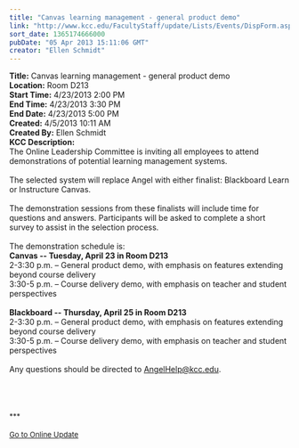 ```yaml
---
title: "Canvas learning management - general product demo"
link: "http://www.kcc.edu/FacultyStaff/update/Lists/Events/DispForm.aspx?ID=388"
sort_date: 1365174666000
pubDate: "05 Apr 2013 15:11:06 GMT"
creator: "Ellen Schmidt"
---
```


<div><b>Title:</b> Canvas learning management - general product demo</div>
<div><b>Location:</b> Room D213</div>
<div><b>Start Time:</b> 4/23/2013 2:00 PM</div>
<div><b>End Time:</b> 4/23/2013 3:30 PM</div>
<div><b>End Date:</b> 4/23/2013 5:00 PM</div>
<div><b>Created:</b> 4/5/2013 10:11 AM</div>
<div><b>Created By:</b> Ellen Schmidt</div>
<div><b>KCC Description:</b> <div class="ExternalClass373A1C73F95841AEB17275ED3A4922D3">
<div>The Online Leadership Committee is inviting all employees to attend demonstrations of potential learning management systems.</div>
<div> </div>
<div>The selected system will replace Angel with either finalist: Blackboard Learn or Instructure Canvas.<br /> <br />The demonstration sessions from these finalists will include time for questions and answers. Participants will be asked to complete a short survey to assist in the selection process.<br /> <br />The demonstration schedule is:</div>
<div><strong>Canvas -- Tuesday, April 23 in Room D213<br /></strong>2-3:30 p.m. – General product demo, with emphasis on features extending beyond course delivery<br />3:30-5 p.m. – Course delivery demo, with emphasis on teacher and student perspectives<br /> <br /><strong>Blackboard -- Thursday, April 25 in Room D213<br /></strong>2-3:30 p.m. – General product demo, with emphasis on features extending beyond course delivery<br />3:30-5 p.m. – Course delivery demo, with emphasis on teacher and student perspectives<br /> <br />Any questions should be directed to <a href="mailto:AngelHelp@kcc.edu">AngelHelp@kcc.edu</a>.</div>
<div> </div>
<div> </div>
<div>
<div> </div>
<div> </div>
<div>
<div><font size="2">***</font></div>
<div><font size="2"></font> </div>
<div><font size="2"><a href="/FacultyStaff/update/Pages/dailyupdate.aspx">Go to Online Update</a></font><font size="2"></font></div><br /></div></div></div></div>
